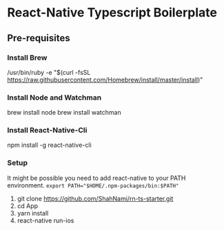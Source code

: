 # React-Native Typescript Boilerplate

## Pre-requisites

### Install Brew
/usr/bin/ruby -e "$(curl -fsSL https://raw.githubusercontent.com/Homebrew/install/master/install)"

### Install Node and Watchman
brew install node
brew install watchman

### Install React-Native-Cli
npm install -g react-native-cli

### Setup

It might be possible you need to add react-native to your PATH environment.
`export PATH="$HOME/.npm-packages/bin:$PATH"`

1. git clone https://github.com/ShahNami/rn-ts-starter.git
2. cd App
3. yarn install
3. react-native run-ios